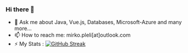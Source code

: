 ### Hi there 👋

- 💬 Ask me about Java, Vue.js, Databases, Microsoft-Azure and many more...
- 📫 How to reach me: mirko.pleli[at]outlook.com
- ⚡ My Stats :
[![GitHub Streak](http://github-readme-streak-stats.herokuapp.com?user=mirko-pleli&theme=dark&background=000000)](https://git.io/streak-stats)
